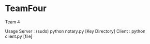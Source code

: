 # TeamFour
Team 4


Usage
  Server :  (sudo) python notary.py [Key Directory]
  Client :  python client.py [file]
